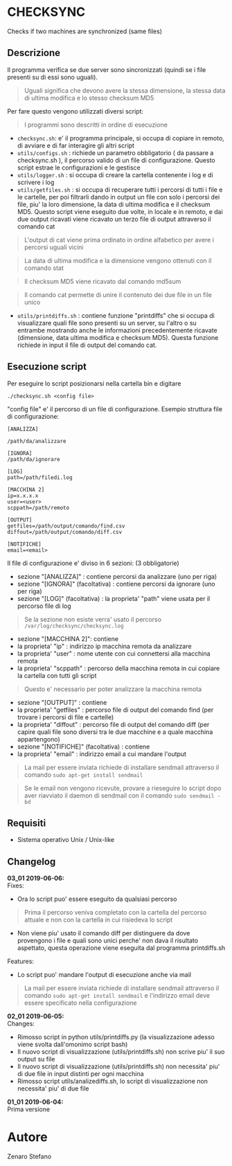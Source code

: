 # CHECKSYNC
Checks if two machines are synchronized (same files)
## Descrizione
Il programma verifica se due server sono sincronizzati (quindi se i file presenti su di essi sono uguali).
> Uguali significa che devono avere la stessa dimensione, la stessa data di ultima modifica e lo stesso checksum MD5

Per fare questo vengono utilizzati diversi script:
> I programmi sono descritti in ordine di esecuzione
* ```checksync.sh```: e' il programma principale, si occupa di copiare in remoto, di avviare e di far interagire gli altri script 
* ```utils/configs.sh``` : richiede un parametro obbligatorio ( da passare a checksync.sh ), il percorso valido di un file di configurazione. 
Questo script estrae le configurazioni e le gestisce 
* ```utils/logger.sh``` : si occupa di creare la cartella contenente i log e di scrivere i log
* ```utils/getfiles.sh``` : si occupa di recuperare tutti i percorsi di tutti i file e le cartelle, 
per poi filtrarli dando in output un file con solo i percorsi dei file, piu' la loro dimensione, la data di ultima modifica e il checksum MD5. 
Questo script viene eseguito due volte, in locale e in remoto, e dai due output ricavati viene ricavato un terzo file di output attraverso il comando cat
> L'output di cat viene prima ordinato in ordine alfabetico per avere i percorsi uguali vicini

> La data di ultima modifica e la dimensione vengono ottenuti con il comando stat

> Il checksum MD5 viene ricavato dal comando md5sum

> Il comando cat permette di unire il contenuto dei due file in un file unico 

* ```utils/printdiffs.sh``` : contiene funzione "printdiffs" che si occupa di visualizzare quali file sono presenti su un server, 
su l'altro o su entrambe mostrando anche le informazioni precedentemente ricavate (dimensione, data ultima modifica e checksum MD5). 
Questa funzione richiede in input il file di output del comando cat.

## Esecuzione script
Per eseguire lo script posizionarsi nella cartella bin e digitare
```
./checksync.sh <config file>
```

"config file" e' il percorso di un file di configurazione.
Esempio struttura file di configurazione:
```
[ANALIZZA]

/path/da/analizzare

[IGNORA]
/path/da/ignorare

[LOG]
path=/path/filedi.log

[MACCHINA 2]
ip=x.x.x.x
user=<user>
scppath=/path/remoto

[OUTPUT]
getfiles=/path/output/comando/find.csv
diffout=/path/output/comando/diff.csv

[NOTIFICHE]
email=<email>
```

Il file di configurazione e' diviso in 6 sezioni: (3 obbligatorie)
* sezione "[ANALIZZA]" : contiene percorsi da analizzare (uno per riga)
* sezione "[IGNORA]" (facoltativa) : contiene percorsi da ignorare (uno per riga)
* sezione "[LOG]" (facoltativa) : la proprieta' "path" viene usata per il percorso file di log
> Se la sezione non esiste verra' usato il percorso ```/var/log/checksync/checksync.log```
* sezione "[MACCHINA 2]": contiene 
 * la proprieta' "ip" : indirizzo ip macchina remota da analizzare
 * la proprieta' "user" : nome utente con cui connettersi alla macchina remota
 * la proprieta' "scppath" : percorso della macchina remota in cui copiare la cartella con tutti gli script 
> Questo e' necessario per poter analizzare la macchina remota
* sezione "[OUTPUT]" : contiene
 * la proprieta' "getfiles" : percorso file di output del comando find (per trovare i percorsi di file e cartelle)
 * la proprieta' "diffout" : percorso file di output del comando diff (per capire quali file sono diversi tra le due macchine e a quale macchina appartengono) 
* sezione "[NOTIFICHE]" (facoltativa) : contiene
 * la proprieta' "email" : indirizzo email a cui mandare l'output 
> La mail per essere inviata richiede di installare sendmail attraverso il comando ```sudo apt-get install sendmail```

> Se le email non vengono ricevute, provare a rieseguire lo script dopo aver 
riavviato il daemon di sendmail con il comando ```sudo sendmail -bd```

## Requisiti
* Sistema operativo Unix / Unix-like

## Changelog

**03_01 2019-06-06:** <br>
Fixes:
* Ora lo script puo' essere eseguito da qualsiasi percorso
> Prima il percorso veniva completato con la cartella del percorso attuale
> e non con la cartella in cui risiedeva lo script

* Non viene piu' usato il comando diff per distinguere da dove provengono
i file e quali sono unici perche' non dava il risultato aspettato,
questa operazione viene eseguita dal programma printdiffs.sh

Features:
* Lo script puo' mandare l'output di esecuzione anche via mail
> La mail per essere inviata richiede di installare sendmail attraverso il comando ```sudo apt-get install sendmail```
> e l'indirizzo email deve essere specificato nella configurazione

**02_01 2019-06-05:** <br>
Changes:
* Rimosso script in python utils/printdiffs.py 
(la visualizzazione adesso viene svolta dall'omonimo script bash)
* Il nuovo script di visualizzazione (utils/printdiffs.sh) non scrive piu' il suo output su file
* Il nuovo script di visualizzazione (utils/printdiffs.sh) non necessita' piu' di due file
in input distinti per ogni macchina 
* Rimosso script utils/analizediffs.sh, lo script di visualizzazione non necessita' piu' di due file

**01_01 2019-06-04:** <br>
Prima versione

# Autore
Zenaro Stefano	
